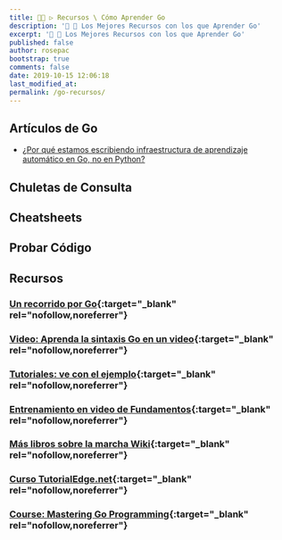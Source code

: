 ```yaml
---
title: 👨‍🚀 ▷ Recursos \ Cómo Aprender Go
description: '🔨 🐍 Los Mejores Recursos con los que Aprender Go'
excerpt: '🔨 🐍 Los Mejores Recursos con los que Aprender Go'
published: false
author: rosepac
bootstrap: true
comments: false
date: 2019-10-15 12:06:18
last_modified_at: 
permalink: /go-recursos/
---
```


## Artículos de Go

* [¿Por qué estamos escribiendo infraestructura de aprendizaje automático en Go, no en Python?](https://towardsdatascience.com/why-were-writing-machine-learning-infrastructure-in-go-not-python-38d6a37e2d76)

## Chuletas  de Consulta


## Cheatsheets

## Probar Código

<!--
## Los Mejores 30 Blogs sobre Programación con Python en Inglés
-->
## Recursos

### [Un recorrido por Go](https://tour.golang.org/){:target="_blank" rel="nofollow,noreferrer"}

### [Video: Aprenda la sintaxis Go en un video](http://www.youtube.com/watch?v=CF9S4QZuV30){:target="_blank" rel="nofollow,noreferrer"}

### [Tutoriales: ve con el ejemplo](https://gobyexample.com/){:target="_blank" rel="nofollow,noreferrer"}

### [Entrenamiento en video de Fundamentos](http://shop.oreilly.com/category/learning-path/go-fundamentals.do){:target="_blank" rel="nofollow,noreferrer"}

### [Más libros sobre la marcha Wiki](https://github.com/golang/go/wiki/Books){:target="_blank" rel="nofollow,noreferrer"}

### [Curso TutorialEdge.net](https://tutorialedge.net/course/golang/){:target="_blank" rel="nofollow,noreferrer"}

### [Course: Mastering Go Programming](https://www.udemy.com/course/mastering-go-programming){:target="_blank" rel="nofollow,noreferrer"}
